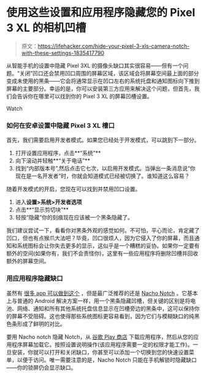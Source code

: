 # 使用这些设置和应用程序隐藏您的 Pixel 3 XL 的相机凹槽

> 原文：<https://lifehacker.com/hide-your-pixel-3-xls-camera-notch-with-these-settings-1835417790>

从智能手机的设置中隐藏 Pixel 3XL 的摄像头缺口其实很容易——但有一个问题。“关闭”凹口还会禁用凹口周围的屏幕区域，该区域会将屏幕空间最上面的部分变成未使用的黑条——它会将通常显示在凹口左右的系统托盘和通知图标向下推到屏幕的主要部分。幸运的是，你可以安装第三方应用来解决这个问题，但首先，我们会告诉你在哪里可以找到你的 Pixel 3 XL 的屏幕凹槽设置。

Watch

### **如何在安卓设置中隐藏 Pixel 3 XL 槽口**

首先，我们需要启用开发者模式。如果您已经处于开发模式，可以跳到下一部分。

1.  打开设置应用程序，点击**“系统”**
2.  向下滚动并轻触**“关于电话”**
3.  找到“内部版本号”,然后点击它七次，以启用开发模式。当弹出一条消息说“你现在是一名开发者”时，你就会知道模式已经被切换了。谁知道这么容易？

随着开发模式的开启，您现在可以找到并禁用凹口设置。

1.  进入**设置>系统>开发者选项**
2.  点击**“显示剪切块”**
3.  轻按“隐藏”你的刻痕现在应该被一个黑条隐藏了。

我们建议尝试一下，看看你对黑条外观的感觉如何。不可怕，平心而论，肯定藏了凹口，但也有点猴爪大法吧？毕竟，凹口很烦人，因为它侵入了你的屏幕，而且通知和系统图标会让你失去更多的显示，这似乎是一个糟糕的妥协。如果你一定要有额外的空间(如果你有，我们不会责怪你)，这里有一些应用程序将删除凹槽并回收额外的屏幕空间。

### 用应用程序隐藏缺口

虽然有 [很多 app 可以做到这个](https://play.google.com/store/search?q=hide+notch&c=apps) ，但是最广泛推荐的还是 [Nacho Notch](https://play.google.com/store/apps/details?id=com.xda.nachonotch) 。它基本上与普通的 Android 解决方案一样，用一个黑条隐藏凹槽，但关键的区别是将电池、网络、通知和所有其他系统托盘信息显示在凹槽旁边的黑条中，这可以保持你的屏幕不受阻碍。这也使得那些系统图标更容易看到，因为它们与模糊缺口的纯黑色条形成了鲜明的对比。

要用 Nacho notch 隐藏 Notch，从 [谷歌 Play 商店](https://play.google.com/store/apps/details?id=com.xda.nachonotch) 下载应用程序，然后从您的应用程序屏幕加载它。按照设置说明操作(该应用程序需要一定的权限才能工作)。一旦安装，你就可以打开和关闭缺口，你甚至可以添加一个切换到您的快速设置菜单，以便于访问。唯一需要注意的是，Nacho Notch 只能在手机解锁时隐藏缺口——你的锁屏仍会显示缺口。